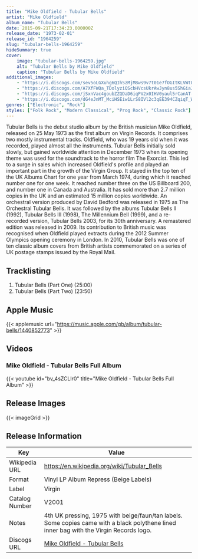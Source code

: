 ```yaml
---
title: "Mike Oldfield - Tubular Bells"
artist: "Mike Oldfield"
album_name: "Tubular Bells"
date: 2015-09-21T17:34:23.000000Z
release_date: "1973-02-01"
release_id: "1964259"
slug: "tubular-bells-1964259"
hideSummary: true
cover:
    image: "tubular-bells-1964259.jpg"
    alt: "Tubular Bells by Mike Oldfield"
    caption: "Tubular Bells by Mike Oldfield"
additional_images:
    - "https://i.discogs.com/sev5oLGXuhg6QIhSzMjM8ws9v7t01e7fOGItKLVWtUY/rs:fit/g:sm/q:90/h:489/w:479/czM6Ly9kaXNjb2dz/LWRhdGFiYXNlLWlt/YWdlcy9SLTE5NjQy/NTktMTI1NTQ1MjQ3/NS5qcGVn.jpeg"
    - "https://i.discogs.com/A7XfFWQa_TDolyziQScbHVcsUkrAwJyn8us5ShGiaJY/rs:fit/g:sm/q:90/h:483/w:480/czM6Ly9kaXNjb2dz/LWRhdGFiYXNlLWlt/YWdlcy9SLTE5NjQy/NTktMTI1NTQ1MjQ2/NC5qcGVn.jpeg"
    - "https://i.discogs.com/jSxnVac4goubZZQDaD6iqPV2x0IHV0yaul5rCanAT-o/rs:fit/g:sm/q:90/h:800/w:600/czM6Ly9kaXNjb2dz/LWRhdGFiYXNlLWlt/YWdlcy9SLTE5NjQy/NTktMTU5OTA1Mjgw/Mi02NzA2LmpwZWc.jpeg"
    - "https://i.discogs.com/dG4eJnMT_MciHSEiw1LrS8IVl2c3qEE394CZqiqT_W4/rs:fit/g:sm/q:90/h:800/w:600/czM6Ly9kaXNjb2dz/LWRhdGFiYXNlLWlt/YWdlcy9SLTE5NjQy/NTktMTU5OTA1Mjc5/Mi05NDY5LmpwZWc.jpeg"
genres: ["Electronic", "Rock"]
styles: ["Folk Rock", "Modern Classical", "Prog Rock", "Classic Rock"]
---
```


Tubular Bells is the debut studio album by the British musician Mike Oldfield, released on 25 May 1973 as the first album on Virgin Records. It comprises two mostly instrumental tracks. Oldfield, who was 19 years old when it was recorded, played almost all the instruments.
Tubular Bells initially sold slowly, but gained worldwide attention in December 1973 when its opening theme was used for the soundtrack to the horror film The Exorcist. This led to a surge in sales which increased Oldfield's profile and played an important part in the growth of the Virgin Group. It stayed in the top ten of the UK Albums Chart for one year from March 1974, during which it reached number one for one week. It reached number three on the US Billboard 200, and number one in Canada and Australia. It has sold more than 2.7 million copies in the UK and an estimated 15 million copies worldwide.
An orchestral version produced by David Bedford was released in 1975 as The Orchestral Tubular Bells. It was followed by the albums Tubular Bells II (1992), Tubular Bells III (1998), The Millennium Bell (1999), and a re-recorded version, Tubular Bells 2003, for its 30th anniversary. A remastered edition was released in 2009. Its contribution to British music was recognised when Oldfield played extracts during the 2012 Summer Olympics opening ceremony in London. In 2010, Tubular Bells was one of ten classic album covers from British artists commemorated on a series of UK postage stamps issued by the Royal Mail.


        
        
    


## Tracklisting
1. Tubular Bells (Part One) (25:00)
2. Tubular Bells (Part Two) (23:50)

## Apple Music
{{< applemusic url="https://music.apple.com/gb/album/tubular-bells/1440852773" >}}<br>


## Videos
### Mike Oldfield - Tubular Bells Full Album
{{< youtube id="bv_4sZCLlr0" title="Mike Oldfield - Tubular Bells Full Album" >}}<br>


## Release Images
{{< imageGrid >}}

## Release Information
|  Key           | Value                                                |
| ---------------| ---------------------------------------------------- |
| Wikipedia URL | https://en.wikipedia.org/wiki/Tubular_Bells |
| Format         | Vinyl LP Album Repress (Beige Labels) |
| Label          | Virgin |
| Catalog Number | V2001 |
| Notes | 4th UK pressing, 1975 with beige/faun/tan labels. Some copies came with a black polythene lined inner bag with the Virgin Records logo. |
| Discogs URL    | [Mike Oldfield - Tubular Bells](https://www.discogs.com/release/1964259-Mike-Oldfield-Tubular-Bells) |